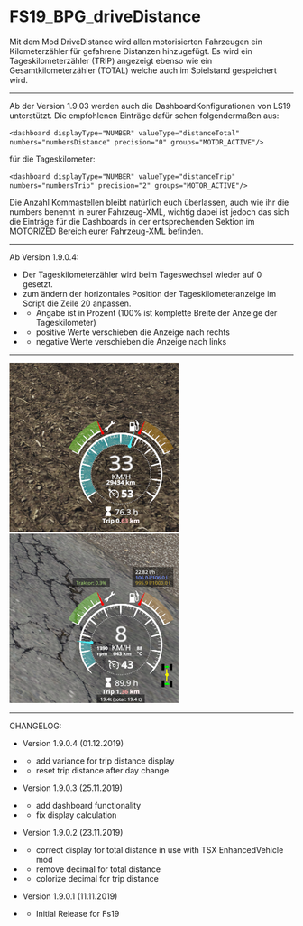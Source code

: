 # FS19_BPG_driveDistance
Mit dem Mod DriveDistance wird allen motorisierten Fahrzeugen ein Kilometerzähler für gefahrene Distanzen hinzugefügt. Es wird ein Tageskilometerzähler (TRIP) angezeigt ebenso wie ein Gesamtkilometerzähler (TOTAL) welche auch im Spielstand gespeichert wird.

------------
Ab der Version 1.9.03 werden auch die DashboardKonfigurationen von LS19 unterstützt.
Die empfohlenen Einträge dafür sehen folgendermaßen aus: 

    <dashboard displayType="NUMBER" valueType="distanceTotal" numbers="numbersDistance" precision="0" groups="MOTOR_ACTIVE"/>


für die Tageskilometer: 

    <dashboard displayType="NUMBER" valueType="distanceTrip" numbers="numbersTrip" precision="2" groups="MOTOR_ACTIVE"/>

Die Anzahl Kommastellen bleibt natürlich euch überlassen, auch wie ihr die numbers benennt in eurer Fahrzeug-XML, wichtig dabei ist jedoch das sich die Einträge für die Dashboards in der entsprechenden Sektion im MOTORIZED Bereich eurer Fahrzeug-XML befinden.

------------
Ab Version 1.9.0.4:
- Der Tageskilometerzähler wird beim Tageswechsel wieder auf 0 gesetzt.
- zum ändern der horizontales Position der Tageskilometeranzeige im Script die Zeile 20 anpassen.
- - Angabe ist in Prozent (100% ist komplette Breite der Anzeige der Tageskilometer)
- - positive Werte verschieben die Anzeige nach rechts
- - negative Werte verschieben die Anzeige nach links

------------

![DriveDistance Ingame](https://github.com/BlackyBPG/FS19_BPG_driveDistance/blob/master/bpg_driveDistance.png "DriveDistance Ingame")  ![DriveDistance Ingame](https://github.com/BlackyBPG/FS19_BPG_driveDistance/blob/master/bpg_driveDistance%2BEVM.png "DriveDistance Ingame+EMV")

------------

CHANGELOG:

- Version 1.9.0.4 (01.12.2019)
- - add variance for trip distance display
- - reset trip distance after day change

- Version 1.9.0.3 (25.11.2019)
- - add dashboard functionality
- - fix display calculation

- Version 1.9.0.2 (23.11.2019)
- - correct display for total distance in use with TSX EnhancedVehicle mod
- - remove decimal for total distance
- - colorize decimal for trip distance

- Version 1.9.0.1 (11.11.2019)
- - Initial Release for Fs19
